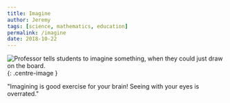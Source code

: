 ```yaml
---
title: Imagine
author: Jeremy
tags: [science, mathematics, education]
permalink: /imagine
date: 2018-10-22
---
```


![Professor tells students to imagine something, when they could just draw on the board.](https://res.cloudinary.com/dh3hm8pb7/image/upload/c_scale,q_auto:best,w_615/v1535842794/Imagine.png){: .centre-image }

"Imagining is good exercise for your brain! Seeing with your eyes is overrated."